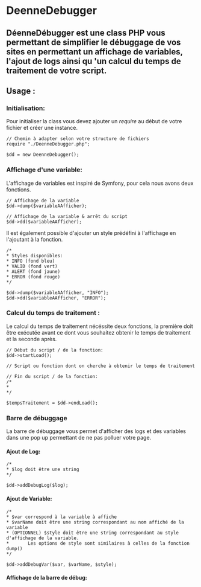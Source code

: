 # DeenneDebugger
DéenneDébugger est une class PHP vous permettant de simplifier le débuggage de vos sites en permettant un affichage de variables, l'ajout de logs ainsi qu 'un calcul du temps de traitement de votre script.
-----

## Usage :

### Initialisation:
Pour initialiser la class vous devez ajouter un *require* au début de votre fichier et créer une instance.
~~~
// Chemin à adapter selon votre structure de fichiers
require "./DeenneDebugger.php";

$dd = new DeenneDebugger();
~~~

### Affichage d'une variable:
L'affichage de variables est inspiré de Symfony, pour cela nous avons deux fonctions.
~~~
// Affichage de la variable
$dd->dump($variableAAfficher);

// Affichage de la variable & arrêt du script
$dd->dd($variableAAfficher);
~~~

Il est également possible d'ajouter un style prédéfini à l'affichage en l'ajoutant à la fonction.
~~~
/*
* Styles disponibles:
* INFO (fond bleu)
* VALID (fond vert)
* ALERT (fond jaune)
* ERROR (fond rouge)
*/

$dd->dump($variableAAfficher, "INFO");
$dd->dd($variableAAfficher, "ERROR");
~~~

### Calcul du temps de traitement :
Le calcul du temps de traitement nécéssite deux fonctions, la première doit être exécutée avant ce dont vous souhaitez obtenir le temps de traitement et la seconde après.
~~~
// Début du script / de la fonction:
$dd->startLoad();

// Script ou fonction dont on cherche à obtenir le temps de traitement

// Fin du script / de la fonction:
/*
*
*/

$tempsTraitement = $dd->endLoad();
~~~

### Barre de débuggage
La barre de débuggage vous permet d'afficher des logs et des variables dans une pop up permettant de ne pas polluer votre page.

#### Ajout de Log:
~~~
/*
* $log doit être une string
*/

$dd->addDebugLog($log);
~~~

#### Ajout de Variable:
~~~
/*
* $var correspond à la variable à affiche
* $varName doit être une string correspondant au nom affiché de la variable
* (OPTIONNEL) $style doit être une string correspondant au style d'affichage de la variable. 
*       Les options de style sont similaires à celles de la fonction dump()
*/

$dd->addDebugVar($var, $varName, $style);
~~~

#### Affichage de la barre de débug:
~~~

~~~
